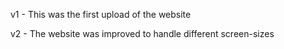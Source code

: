 v1 - This was the first upload of the website

v2 - The website was improved to handle different screen-sizes
